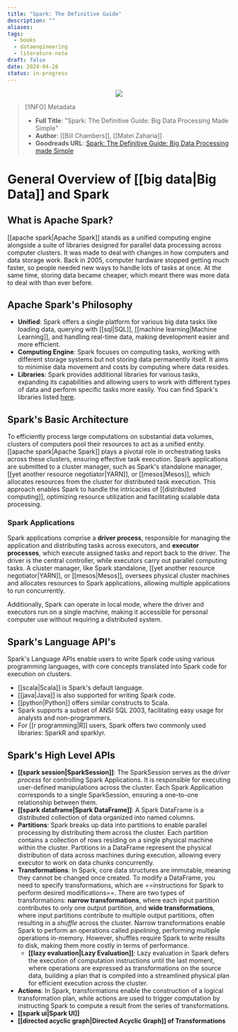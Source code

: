 ```yaml
---
title: "Spark: The Definitive Guide"
description: ""
aliases: 
tags:
  - books
  - dataengineering
  - literature-note
draft: false
date: 2024-04-28
status: in-progress
---
```


<center>
	<img src="https://images-na.ssl-images-amazon.com/images/S/compressed.photo.goodreads.com/books/1518177736i/38467996.jpg" />
</center>

> [!INFO] Metadata
>  - **Full Title**: "Spark: The Definitive Guide: Big Data Processing Made Simple"
>  - **Author**: [[Bill Chambers]], [[Matei Zaharia]]
>  - **Goodreads URL**: [Spark: The Definitive Guide: Big Data Processing made Simple](https://www.goodreads.com/book/show/38467996-spark?ac=1&from_search=true&qid=YxSBVyJBud&rank=1)

# General Overview of [[big data|Big Data]] and Spark

## What is Apache Spark?

[[apache spark|Apache Spark]] stands as a unified computing engine alongside a suite of libraries designed for parallel data processing across computer clusters. It was made to deal with changes in how computers and data storage work. Back in 2005, computer hardware stopped getting much faster, so people needed new ways to handle lots of tasks at once. At the same time, storing data became cheaper, which meant there was more data to deal with than ever before.

## Apache Spark's Philosophy

- **Unified**: Spark offers a single platform for various big data tasks like loading data, querying with [[sql|SQL]], [[machine learning|Machine Learning]], and handling real-time data, making development easier and more efficient.
- **Computing Engine**: Spark focuses on computing tasks, working with different storage systems but not storing data permanently itself. It aims to minimise data movement and costs by computing where data resides.
- **Libraries**: Spark provides additional libraries for various tasks, expanding its capabilities and allowing users to work with different types of data and perform specific tasks more easily. You can find Spark's libraries listed [here](https://spark-packages.org/).

## Spark's Basic Architecture

To efficiently process large computations on substantial data volumes, clusters of computers pool their resources to act as a unified entity. [[apache spark|Apache Spark]] plays a pivotal role in orchestrating tasks across these clusters, ensuring effective task execution. Spark applications are submitted to a cluster manager, such as Spark's standalone manager, [[yet another resource negotiator|YARN]], or [[mesos|Mesos]], which allocates resources from the cluster for distributed task execution. This approach enables Spark to handle the intricacies of [[distributed computing]], optimizing resource utilization and facilitating scalable data processing.

### Spark Applications

Spark applications comprise a **driver process**, responsible for managing the application and distributing tasks across executors, and **executor processes**, which execute assigned tasks and report back to the driver. The driver is the central controller, while executors carry out parallel computing tasks. A cluster manager, like Spark standalone, [[yet another resource negotiator|YARN]], or [[mesos|Mesos]], oversees physical cluster machines and allocates resources to Spark applications, allowing multiple applications to run concurrently.

Additionally, Spark can operate in local mode, where the driver and executors run on a single machine, making it accessible for personal computer use without requiring a distributed system.

## Spark's Language API's

Spark's Language APIs enable users to write Spark code using various programming languages, with core concepts translated into Spark code for execution on clusters.
- [[scala|Scala]] is Spark's default language.
- [[java|Java]] is also supported for writing Spark code.
- [[python|Python]] offers similar constructs to Scala.
- Spark supports a subset of ANSI SQL 2003, facilitating easy usage for analysts and non-programmers.
- For [[r programming|R]] users, Spark offers two commonly used libraries: SparkR and sparklyr.

## Spark's High Level APIs

- **[[spark session|SparkSession]]**: The SparkSession serves as the *driver process* for controlling Spark Applications. It is responsible for executing user-defined manipulations across the cluster. Each Spark Application corresponds to a single SparkSession, ensuring a one-to-one relationship between them.
- **[[spark dataframe|Spark DataFrame]]**: A Spark DataFrame is a distributed collection of data organized into named columns.
- **Partitions**: Spark breaks up data into partitions to enable parallel processing by distributing them across the cluster. Each partition contains a collection of rows residing on a single physical machine within the cluster. Partitions in a DataFrame represent the physical distribution of data across machines during execution, allowing every executor to work on data chunks concurrently.
- **Transformations**: In Spark, core data structures are immutable, meaning they cannot be changed once created. To modify a DataFrame, you need to specify transformations, which are ==instructions for Spark to perform desired modifications==. There are two types of transformations: **narrow transformations**, where each input partition contributes to only one output partition, and **wide transformations**, where input partitions contribute to multiple output partitions, often resulting in a *shuffle* across the cluster. Narrow transformations enable Spark to perform an operations called *pipelining*, performing multiple operations in-memory. However, shuffles require Spark to write results to disk, making them more costly in terms of performance.
	- **[[lazy evaluation|Lazy Evaluation]]**: Lazy evaluation in Spark defers the execution of computation instructions until the last moment, where operations are expressed as transformations on the source data, building a plan that is compiled into a streamlined physical plan for efficient execution across the cluster.
- **Actions**: In Spark, transformations enable the construction of a logical transformation plan, while actions are used to trigger computation by instructing Spark to compute a result from the series of transformations.
- **[[spark ui|Spark UI]]**
- **[[directed acyclic graph|Directed Acyclic Graph]] of Transformations**